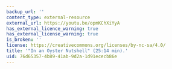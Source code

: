 ```yaml
---
backup_url: ''
content_type: external-resource
external_url: https://youtu.be/opmKChXiYyA
has_external_licence_warning: true
has_external_license_warning: true
is_broken: ''
license: https://creativecommons.org/licenses/by-nc-sa/4.0/
title: '"In an Oyster Nutshell" (25:14 min).'
uid: 76d65357-4b89-41ab-9d2a-1d91ececb86e
---
```

